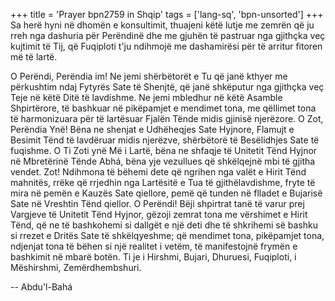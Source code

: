 +++
title = 'Prayer bpn2759 in Shqip'
tags = ['lang-sq', 'bpn-unsorted']
+++
Sa herë hyni në dhomën e konsultimit, thuajeni këtë lutje me zemrën që ju rreh nga dashuria për Perëndinë dhe me gjuhën të pastruar nga gjithçka veç kujtimit të Tij, që Fuqiploti t'ju ndihmojë me dashamirësi për të arritur fitoren më të lartë.


O Perëndi, Perëndia im! Ne jemi shërbëtorët e Tu që janë kthyer me përkushtim ndaj Fytyrës Sate të Shenjtë, që janë shkëputur nga gjithçka veç Teje në këtë Ditë të lavdishme. Ne jemi mbledhur në këtë Asamble Shpirtërore, të bashkuar në pikëpamjet e mendimet tona, me qëllimet tona të harmonizuara për të lartësuar Fjalën Tënde midis gjinisë njerëzore. O Zot, Perëndia Ynë! Bëna ne shenjat e Udhëheqjes Sate Hyjnore, Flamujt e Besimit Tënd të lavdëruar midis njerëzve, shërbëtorë të Besëlidhjes Sate të fuqishme. O Ti Zoti ynë Më i Lartë, bëna ne shfaqje të Unitetit Tënd Hyjnor në Mbretërinë Tënde Abhá, bëna yje vezullues që shkëlqejnë mbi të gjitha vendet. Zot! Ndihmona të bëhemi dete që ngrihen nga valët e Hirit Tënd mahnitës, rrëke që rrjedhin nga Lartësitë e Tua të gjithëlavdishme, fryte të mira në pemën e Kauzës Sate qiellore, pemë që tunden në flladet e Bujarisë Sate në Vreshtin Tënd qiellor. O Perëndi! Bëji shpirtrat tanë të varur prej Vargjeve të Unitetit Tënd Hyjnor, gëzoji zemrat tona me vërshimet e Hirit Tënd, që ne të bashkohemi si dallgët e një deti dhe të shkrihemi së bashku si rrezet e Dritës Sate të shkëlqyeshme; që mendimet tona, pikëpamjet tona, ndjenjat tona të bëhen si një realitet i vetëm, të manifestojnë frymën e bashkimit në mbarë botën. Ti je i Hirshmi, Bujari, Dhuruesi, Fuqiploti, i Mëshirshmi, Zemërdhembshuri.

-- Abdu'l-Bahá
